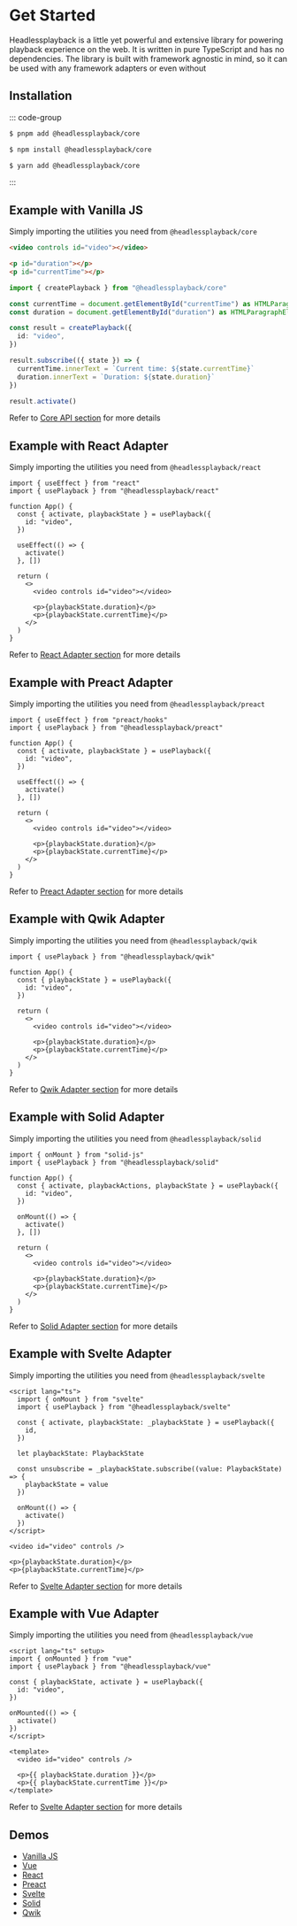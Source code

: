 # Get Started

Headlessplayback is a little yet powerful and extensive library for powering playback experience on the web. It is
written in pure TypeScript and has no dependencies. The library is built with framework agnostic in mind, so it can be
used with any framework adapters or even without

## Installation

::: code-group

```sh [pnpm]
$ pnpm add @headlessplayback/core
```

```sh [npm]
$ npm install @headlessplayback/core
```

```sh [yarn]
$ yarn add @headlessplayback/core
```

:::

## Example with Vanilla JS

Simply importing the utilities you need from `@headlessplayback/core`

```html
<video controls id="video"></video>

<p id="duration"></p>
<p id="currentTime"></p>
```

```ts
import { createPlayback } from "@headlessplayback/core"

const currentTime = document.getElementById("currentTime") as HTMLParagraphElement
const duration = document.getElementById("duration") as HTMLParagraphElement

const result = createPlayback({
  id: "video",
})

result.subscribe(({ state }) => {
  currentTime.innerText = `Current time: ${state.currentTime}`
  duration.innerText = `Duration: ${state.duration}`
})

result.activate()
```

Refer to [Core API section](/api/) for more details

## Example with React Adapter

Simply importing the utilities you need from `@headlessplayback/react`

```tsx
import { useEffect } from "react"
import { usePlayback } from "@headlessplayback/react"

function App() {
  const { activate, playbackState } = usePlayback({
    id: "video",
  })

  useEffect(() => {
    activate()
  }, [])

  return (
    <>
      <video controls id="video"></video>

      <p>{playbackState.duration}</p>
      <p>{playbackState.currentTime}</p>
    </>
  )
}
```

Refer to [React Adapter section](/api/adapters/react) for more details

## Example with Preact Adapter

Simply importing the utilities you need from `@headlessplayback/preact`

```tsx
import { useEffect } from "preact/hooks"
import { usePlayback } from "@headlessplayback/preact"

function App() {
  const { activate, playbackState } = usePlayback({
    id: "video",
  })

  useEffect(() => {
    activate()
  }, [])

  return (
    <>
      <video controls id="video"></video>

      <p>{playbackState.duration}</p>
      <p>{playbackState.currentTime}</p>
    </>
  )
}
```

Refer to [Preact Adapter section](/api/adapters/preact) for more details

## Example with Qwik Adapter

Simply importing the utilities you need from `@headlessplayback/qwik`

```tsx
import { usePlayback } from "@headlessplayback/qwik"

function App() {
  const { playbackState } = usePlayback({
    id: "video",
  })

  return (
    <>
      <video controls id="video"></video>

      <p>{playbackState.duration}</p>
      <p>{playbackState.currentTime}</p>
    </>
  )
}
```

Refer to [Qwik Adapter section](/api/adapters/qwik) for more details

## Example with Solid Adapter

Simply importing the utilities you need from `@headlessplayback/solid`

```tsx
import { onMount } from "solid-js"
import { usePlayback } from "@headlessplayback/solid"

function App() {
  const { activate, playbackActions, playbackState } = usePlayback({
    id: "video",
  })

  onMount(() => {
    activate()
  }, [])

  return (
    <>
      <video controls id="video"></video>

      <p>{playbackState.duration}</p>
      <p>{playbackState.currentTime}</p>
    </>
  )
}
```

Refer to [Solid Adapter section](/api/adapters/solid) for more details

## Example with Svelte Adapter

Simply importing the utilities you need from `@headlessplayback/svelte`

```svelte
<script lang="ts">
  import { onMount } from "svelte"
  import { usePlayback } from "@headlessplayback/svelte"

  const { activate, playbackState: _playbackState } = usePlayback({
    id,
  })

  let playbackState: PlaybackState

  const unsubscribe = _playbackState.subscribe((value: PlaybackState) => {
    playbackState = value
  })

  onMount(() => {
    activate()
  })
</script>

<video id="video" controls />

<p>{playbackState.duration}</p>
<p>{playbackState.currentTime}</p>
```

Refer to [Svelte Adapter section](/api/adapters/svelte) for more details

## Example with Vue Adapter

Simply importing the utilities you need from `@headlessplayback/vue`

```vue
<script lang="ts" setup>
import { onMounted } from "vue"
import { usePlayback } from "@headlessplayback/vue"

const { playbackState, activate } = usePlayback({
  id: "video",
})

onMounted(() => {
  activate()
})
</script>

<template>
  <video id="video" controls />

  <p>{{ playbackState.duration }}</p>
  <p>{{ playbackState.currentTime }}</p>
</template>
```

Refer to [Svelte Adapter section](/api/adapters/vue) for more details

## Demos

- [Vanilla JS](/examples/vanilla)
- [Vue](/examples/vue)
- [React](/examples/react)
- [Preact](/examples/preact)
- [Svelte](/examples/svelte)
- [Solid](/examples/solid)
- [Qwik](/examples/qwik)
